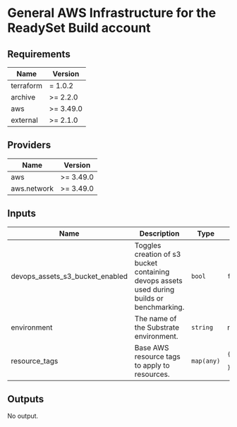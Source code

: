 # General AWS Infrastructure for the ReadySet Build account

## Requirements

| Name | Version |
|------|---------|
| terraform | = 1.0.2 |
| archive | >= 2.2.0 |
| aws | >= 3.49.0 |
| external | >= 2.1.0 |

## Providers

| Name | Version |
|------|---------|
| aws | >= 3.49.0 |
| aws.network | >= 3.49.0 |

## Inputs

| Name | Description | Type | Default | Required |
|------|-------------|------|---------|:--------:|
| devops\_assets\_s3\_bucket\_enabled | Toggles creation of s3 bucket containing devops assets used during builds or benchmarking. | `bool` | `false` | no |
| environment | The name of the Substrate environment. | `string` | n/a | yes |
| resource\_tags | Base AWS resource tags to apply to resources. | `map(any)` | <pre>{<br>  "managed": "terraform"<br>}</pre> | no |

## Outputs

No output.
